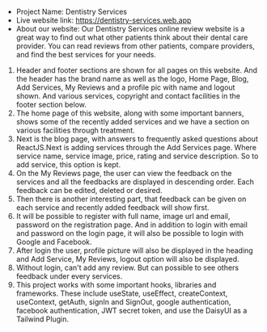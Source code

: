 * Project Name: Dentistry Services
* Live website link: https://dentistry-services.web.app
* About our website: Our Dentistry Services online review website is a great way to find out what other patients think about their dental care provider. You can read reviews from other patients, compare providers, and find the best services for your needs.

1. Header and footer sections are shown for all pages on this website. And the header has the brand name as well as the logo, Home Page, Blog, Add Services, My Reviews and a profile pic with name and logout shown. And various services, copyright and contact facilities in the footer section below.
2. The home page of this website, along with some important banners, shows some of the recently added services and we have a section on various facilities through treatment.
3. Next is the blog page, with answers to frequently asked questions about ReactJS.Next is adding services through the Add Services page. Where service name, service image, price, rating and service description. So to add service, this option is kept.
4. On the My Reviews page, the user can view the feedback on the services and all the feedbacks are displayed in descending order. Each feedback can be edited, deleted or desired.
5. Then there is another interesting part, that feedback can be given on each service and recently added feedback will show first.
6. It will be possible to register with full name, image url and email, password on the registration page. And in addition to login with email and password on the login page, it will also be possible to login with Google and Facebook.
7. After login the user, profile picture will also be displayed in the heading and Add Service, My Reviews, logout option will also be displayed.
8. Without login, can't add any review. But can possible to see others feedback under every services.
9. This project works with some important hooks, libraries and frameworks. These include useState, useEffect, createContext, useContext, getAuth, signIn and SignOut, google authentication, facebook authentication, JWT secret token, and use the DaisyUI as a Tailwind Plugin.